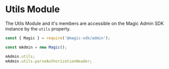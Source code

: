 # Utils Module

The Utils Module and it's members are accessible on the Magic Admin SDK instance by the `utils` property.

```typescript
const { Magic } = require('@magic-sdk/admin');

const mAdmin = new Magic();

mAdmin.utils;
mAdmin.utils.parseAuthorizationHeader;
```

